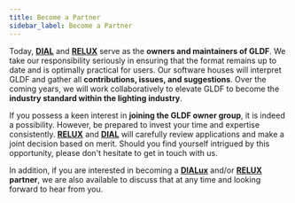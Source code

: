 ```yaml
---
title: Become a Partner
sidebar_label: Become a Partner
---
```

Today, [**DIAL**](https://www.dial.de) and [**RELUX**](https://relux.com) serve as the **owners and maintainers of GLDF**. We take our responsibility seriously in ensuring that the format remains up to date and is optimally practical for users. Our software houses will interpret GLDF and gather all **contributions, issues, and suggestions**. Over the coming years, we will work collaboratively to elevate GLDF to become the **industry standard within the lighting industry**.

If you possess a keen interest in **joining the GLDF owner group**, it is indeed a possibility. However, be prepared to invest your time and expertise consistently. [**RELUX**](https://www.relux.com) and [**DIAL**](https://dial.de) will carefully review applications and make a joint decision based on merit. Should you find yourself intrigued by this opportunity, please don't hesitate to get in touch with us.

In addition, if you are interested in becoming a [**DIALux**](https://www.dialux.com/de-DE/dialux-business) and/or [**RELUX**](https://relux.com/en/member.html) **partner**, we are also available to discuss that at any time and looking forward to hear from you.
